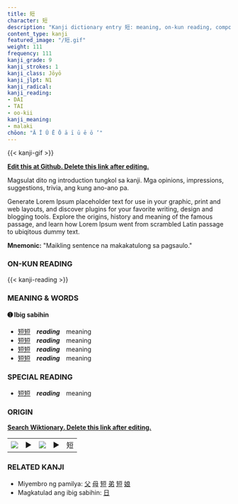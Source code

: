 ```yaml
---
title: 短
character: 短
description: "Kanji dictionary entry 短: meaning, on-kun reading, compounds, origin, related kanji"
content_type: kanji
featured_image: "/短.gif"
weight: 111
frequency: 111
kanji_grade: 9
kanji_strokes: 1
kanji_class: Jōyō
kanji_jlpt: N1
kanji_radical: 
kanji_reading: 
- DAI
- TAI
- oo-kii
kanji_meaning:
- malaki
chōon: "Ā Ī Ū Ē Ō ā ī ū ē ō ’"
---
```

[//]: # (Don't edit the line below. Kanji animated GIF code is automatically generated.)
{{< kanji-gif >}}

[//]: # (Edit below this line.)

**[Edit this at Github. Delete this link after editing.](https://github.com/tim0g/tim/tree/main/content/kanji/短/index.md)**

Magsulat dito ng introduction tungkol sa kanji. Mga opinions, impressions, suggestions, trivia, ang kung ano-ano pa.

Generate Lorem Ipsum placeholder text for use in your graphic, print and web layouts, and discover plugins for your favorite writing, design and blogging tools. Explore the origins, history and meaning of the famous passage, and learn how Lorem Ipsum went from scrambled Latin passage to ubiqitous dummy text.
 
**Mnemonic:** "Maikling sentence na makakatulong sa pagsaulo."

### ON-KUN READING

[//]: # (Don't edit the line below. ON-KUN READING code is automatically generated.)
{{< kanji-reading >}}

### MEANING & WORDS

#### ➊ **Ibig sabihin**
  - [短](../短)[短](../短)　***reading***　meaning
  - [短](../短)[短](../短)　***reading***　meaning
  - [短](../短)[短](../短)　***reading***　meaning
  - [短](../短)[短](../短)　***reading***　meaning

### SPECIAL READING
  - [短](../短)[短](../短)　***reading***　meaning

### ORIGIN

**[Search Wiktionary. Delete this link after editing.](https://wiktionary.org/wiki/短)**
<table class="kanji-table"><tr><td>
<img src="60px-短-bronze.svg.png">
</td><td>▶</td><td>
<img src="60px-短-oracle.svg.png">
</td><td>▶</td>
<td class="kanji-origin">短</td>
</tr></table>

### RELATED KANJI
- Miyembro ng pamilya: [父](../父) [母](../母) [短](../短) [弟](../弟) [短](../短) [娘](../娘)
- Magkatulad ang ibig sabihin: [日](../日)
